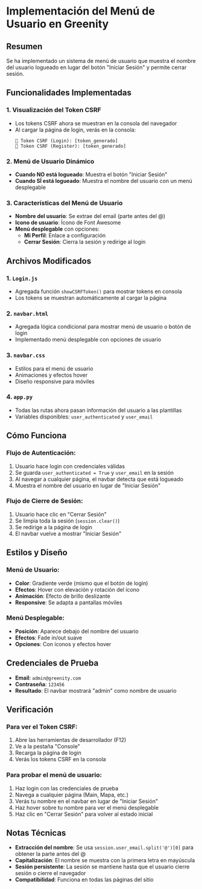 # Implementación del Menú de Usuario en Greenity

## Resumen
Se ha implementado un sistema de menú de usuario que muestra el nombre del usuario logueado en lugar del botón "Iniciar Sesión" y permite cerrar sesión.

## Funcionalidades Implementadas

### 1. **Visualización del Token CSRF**
- Los tokens CSRF ahora se muestran en la consola del navegador
- Al cargar la página de login, verás en la consola:
  ```
  🔐 Token CSRF (Login): [token_generado]
  🔐 Token CSRF (Register): [token_generado]
  ```

### 2. **Menú de Usuario Dinámico**
- **Cuando NO está logueado**: Muestra el botón "Iniciar Sesión"
- **Cuando SÍ está logueado**: Muestra el nombre del usuario con un menú desplegable

### 3. **Características del Menú de Usuario**
- **Nombre del usuario**: Se extrae del email (parte antes del @)
- **Icono de usuario**: Ícono de Font Awesome
- **Menú desplegable** con opciones:
  - **Mi Perfil**: Enlace a configuración
  - **Cerrar Sesión**: Cierra la sesión y redirige al login

## Archivos Modificados

### 1. **`Login.js`**
- Agregada función `showCSRFToken()` para mostrar tokens en consola
- Los tokens se muestran automáticamente al cargar la página

### 2. **`navbar.html`**
- Agregada lógica condicional para mostrar menú de usuario o botón de login
- Implementado menú desplegable con opciones de usuario

### 3. **`navbar.css`**
- Estilos para el menú de usuario
- Animaciones y efectos hover
- Diseño responsive para móviles

### 4. **`app.py`**
- Todas las rutas ahora pasan información del usuario a las plantillas
- Variables disponibles: `user_authenticated` y `user_email`

## Cómo Funciona

### **Flujo de Autenticación:**
1. Usuario hace login con credenciales válidas
2. Se guarda `user_authenticated = True` y `user_email` en la sesión
3. Al navegar a cualquier página, el navbar detecta que está logueado
4. Muestra el nombre del usuario en lugar de "Iniciar Sesión"

### **Flujo de Cierre de Sesión:**
1. Usuario hace clic en "Cerrar Sesión"
2. Se limpia toda la sesión (`session.clear()`)
3. Se redirige a la página de login
4. El navbar vuelve a mostrar "Iniciar Sesión"

## Estilos y Diseño

### **Menú de Usuario:**
- **Color**: Gradiente verde (mismo que el botón de login)
- **Efectos**: Hover con elevación y rotación del ícono
- **Animación**: Efecto de brillo deslizante
- **Responsive**: Se adapta a pantallas móviles

### **Menú Desplegable:**
- **Posición**: Aparece debajo del nombre del usuario
- **Efectos**: Fade in/out suave
- **Opciones**: Con íconos y efectos hover

## Credenciales de Prueba
- **Email**: `admin@greenity.com`
- **Contraseña**: `123456`
- **Resultado**: El navbar mostrará "admin" como nombre de usuario

## Verificación

### **Para ver el Token CSRF:**
1. Abre las herramientas de desarrollador (F12)
2. Ve a la pestaña "Console"
3. Recarga la página de login
4. Verás los tokens CSRF en la consola

### **Para probar el menú de usuario:**
1. Haz login con las credenciales de prueba
2. Navega a cualquier página (Main, Mapa, etc.)
3. Verás tu nombre en el navbar en lugar de "Iniciar Sesión"
4. Haz hover sobre tu nombre para ver el menú desplegable
5. Haz clic en "Cerrar Sesión" para volver al estado inicial

## Notas Técnicas

- **Extracción del nombre**: Se usa `session.user_email.split('@')[0]` para obtener la parte antes del @
- **Capitalización**: El nombre se muestra con la primera letra en mayúscula
- **Sesión persistente**: La sesión se mantiene hasta que el usuario cierre sesión o cierre el navegador
- **Compatibilidad**: Funciona en todas las páginas del sitio
